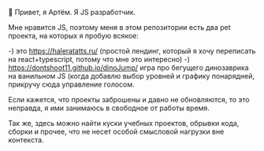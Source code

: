 👋 Привет, я Артём. Я JS разработчик.

Мне нравится JS, поэтому меня в этом репозитории есть два pet проекта, на которых я пробую всякое:

-) это https://haleratatts.ru/ (простой лендинг, который я хочу переписать на react+typescript, потому что мне это интересно) 
-) https://dontshoot11.github.io/dinoJump/ игра про бегущего динозаврика на ванильном JS (когда добавлю выбор уровней и графику понарядней, прикручу сюда управление голосом.

Если кажется, что проекты заброшены и давно не обновляются, то это неправда, я ими занимаюсь в свободное от работы время.

Так же, здесь можно найти куски учебных проектов, обрывки кода, сборки и прочее, что не несет особой смысловой нагрузки вне контекста.

